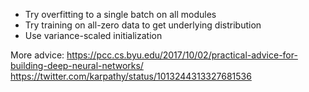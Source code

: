 * Try overfitting to a single batch on all modules
* Try training on all-zero data to get underlying distribution
* Use variance-scaled initialization

More advice: https://pcc.cs.byu.edu/2017/10/02/practical-advice-for-building-deep-neural-networks/
https://twitter.com/karpathy/status/1013244313327681536